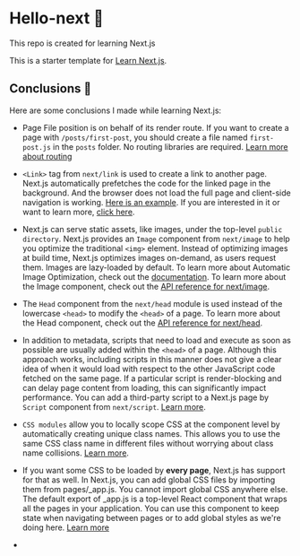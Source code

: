 # Hello-next 👋

This repo is created for learning Next.js

This is a starter template for [Learn Next.js](https://nextjs.org/learn).

## Conclusions 📒

Here are some conclusions I made while learning Next.js:

- Page File position is on behalf of its render route. If you want to create a page with `/posts/first-post`, you should create a file named `first-post.js` in the `posts` folder. No routing libraries are required. [Learn more about routing](https://nextjs.org/docs/pages/building-your-application/routing)

- `<Link>` tag from `next/link` is used to create a link to another page. Next.js automatically prefetches the code for the linked page in the background. And the browser does not load the full page and client-side navigation is working. [Here is an example](https://nextjs.org/learn/basics/navigate-between-pages/client-side). If you are interested in it or want to learn more, [click here](https://nextjs.org/docs/pages/api-reference/components/link).

- Next.js can serve static assets, like images, under the top-level `public directory`. Next.js provides an `Image` component from `next/image` to help you optimize the traditional `<img>` element. Instead of optimizing images at build time, Next.js optimizes images on-demand, as users request them. Images are lazy-loaded by default. To learn more about Automatic Image Optimization, check out the [documentation](https://nextjs.org/docs/pages/building-your-application/optimizing/images). To learn more about the Image component, check out the [API reference for next/image](https://nextjs.org/docs/pages/api-reference/components/image).

- The `Head` component from the `next/head` module is used instead of the lowercase `<head>` to modify the `<head>` of a page. To learn more about the Head component, check out the [API reference for next/head](https://nextjs.org/docs/pages/api-reference/components/head).

- In addition to metadata, scripts that need to load and execute as soon as possible are usually added within the `<head>` of a page. Although this approach works, including scripts in this manner does not give a clear idea of when it would load with respect to the other JavaScript code fetched on the same page.  If a particular script is render-blocking and can delay page content from loading, this can significantly impact performance. You can add a third-party script to a Next.js page by `Script` component from `next/script`.  [Learn more](https://nextjs.org/docs/pages/building-your-application/optimizing/scripts).

- `CSS modules` allow you to locally scope CSS at the component level by automatically creating unique class names. This allows you to use the same CSS class name in different files without worrying about class name collisions. [Learn more](https://nextjs.org/docs/pages/building-your-application/styling#adding-component-level-css).

- If you want some CSS to be loaded by **every page**, Next.js has support for that as well. In Next.js, you can add global CSS files by importing them from pages/_app.js. You cannot import global CSS anywhere else. The default export of _app.js is a top-level React component that wraps all the pages in your application. You can use this component to keep state when navigating between pages or to add global styles as we're doing here. [Learn more](https://nextjs.org/docs/pages/building-your-application/routing/custom-app)

- 
